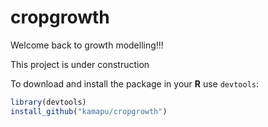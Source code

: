# cropgrowth

Welcome back to growth modelling!!!

This project is under construction

To download and install the package in your **R** use `devtools`:


```r
library(devtools)
install_github("kamapu/cropgrowth")
```
